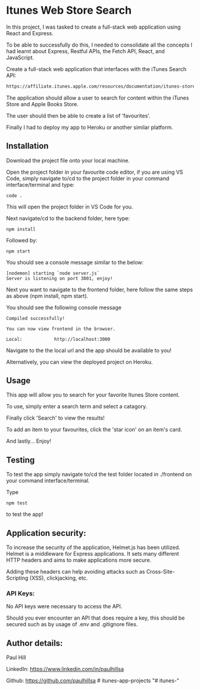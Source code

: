 # Itunes Web Store Search

In this project, I was tasked to create a full-stack web application using React and Express. 

To be able to successfully do this, I needed to consolidate all the concepts I had learnt about Express, Restful APIs, the Fetch API, React, and JavaScript.


Create a full-stack web application that interfaces with the iTunes Search API: 
```bash 
https://affiliate.itunes.apple.com/resources/documentation/itunes-store-web- service-search-api/​
``` 
The application should allow a user to search for content within the iTunes Store and Apple Books Store.
 
The user should then be able to create a list of ‘favourites’.

Finally I had to deploy my app to Heroku or another similar platform. 

## Installation

Download the project file onto your local machine.

Open the project folder in your favourite code editor, if you are using VS Code, simply navigate to/cd to the project folder in your command interface/terminal and type:
```code
code .
```

This will open the project folder in VS Code for you.

Next navigate/cd to the backend folder, here type:
```code
npm install
```
Followed by:
```code
npm start
```
You should see a console message similar to the below:
```code
[nodemon] starting `node server.js`
Server is listening on port 3001, enjoy!
```

Next you want to navigate to the frontend folder, here follow the same steps as above (npm install, npm start).

You should see the following console message
```code
Compiled successfully!

You can now view frontend in the browser.

Local:            http://localhost:3000
```
Navigate to the the local url and the app should be available to you!

Alternatively, you can view the deployed project on Heroku.

## Usage
This app will allow you to search for your favorite Itunes Store content.

To use, simply enter a search term and select a catagory.

Finally click 'Search' to view the results!

To add an item to your favourites, click the 'star icon' on an item's card.

And lastly... Enjoy!

## Testing

To test the app simply navigate to/cd the test folder located in ./frontend on your command interface/terminal.

Type
```code
npm test
```
to test the app!


## Application security:
To increase the security of the application, Helmet.js has been utilized. Helmet is a middleware for Express applications. It sets many different HTTP headers and aims to make applications more secure.

Adding these headers can help avoiding attacks such as Cross-Site-Scripting (XSS), clickjacking, etc.

### API Keys:
No API keys were necessary to access the API. 

Should you ever encounter an API that does require a key, this should be secured such as by usage of .env and .gitignore files. 


## Author details:

Paul Hill

LinkedIn: https://www.linkedin.com/in/paulhillsa

Github: https://github.com/paulhillsa
#   i t u n e s - a p p - p r o j e c t s  
 "# itunes-" 
